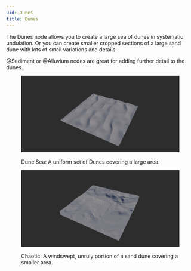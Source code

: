 ```yaml
---
uid: Dunes
title: Dunes
---
```


The Dunes node allows you to create a large sea of dunes in systematic undulation. Or you can create smaller cropped sections of a large sand dune with lots of small variations and details.

@Sediment or @Alluvium nodes are great for adding further detail to the dunes.

<figure>

![](/images/ref/Dunes/Dunes--1.png)

<figcaption>Dune Sea: A uniform set of Dunes covering a large area.</figcaption>
</figure>

<figure>

![](/images/ref/Dunes/Dunes--2.png)

<figcaption>Chaotic: A windswept, unruly portion of a sand dune covering a smaller area.</figcaption>
</figure>
